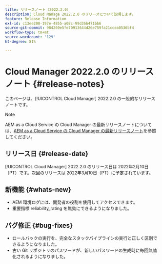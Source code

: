```yaml
---
title: リリースノート（2022.2.0）
description: Cloud Manage 2022.2.0 のリリースについて説明します。
feature: Release Information
exl-id: c13ee200-197e-4855-a08c-99d36b471bb6
source-git-commit: 984269e5fe70913644d26e759fa21ccea0536bf4
workflow-type: tm+mt
source-wordcount: '129'
ht-degree: 81%

---
```


# Cloud Manager 2022.2.0 のリリースノート {#release-notes}

このページは、[!UICONTROL Cloud Manager] 2022.2.0 の一般的なリリースノートです。

>[!NOTE]
>
>AEM as a Cloud Service の Cloud Manager の最新リリースノートについては、[AEM as a Cloud Service の Cloud Manager の最新リリースノート](https://experienceleague.adobe.com/ja/docs/experience-manager-cloud-service/content/release-notes/cloud-manager/current)を参照してください。

## リリース日 {#release-date}

[!UICONTROL Cloud Manager] 2022.2.0 のリリース日は 2022年2月10日（PT）です。次回のリリースは 2022年3月10日（PT）に予定されています。

## 新機能 {#whats-new}

* AEM 環境ログには、開発者の役割を使用してアクセスできます。
* 重要指標 reliability_rating を無効にできるようになりました。

## バグ修正 {#bug-fixes}

* ロールバックの実行を、完全なスタックパイプラインの実行と正しく区別できるようになりました。
* 古い Git リポジトリのパスワードが、新しいパスワードの生成時に毎回無効化されるようになりました。
